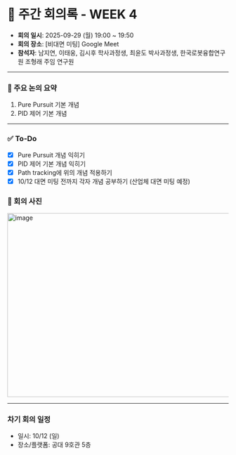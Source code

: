 # 📝 주간 회의록 - WEEK 4

- **회의 일시**: 2025-09-29 (월) 19:00 ~ 19:50
- **회의 장소**: [비대면 미팅] Google Meet
- **참석자**: 남지연, 이태웅, 김시후 학사과정생, 최윤도 박사과정생, 한국로봇융합연구원 조형래 주임 연구원
  
---

### 📍 주요 논의 요약
1. Pure Pursuit 기본 개념
2. PID 제어 기본 개념

---

### ✅ To-Do
- [x] Pure Pursuit 개념 익히기
- [x] PID 제어 기본 개념 익히기
- [x] Path tracking에 위의 개념 적용하기
- [x] 10/12 대면 미팅 전까지 각자 개념 공부하기 (산업체 대면 미팅 예정)

### 📍 회의 사진
<img width="679" height="419" alt="image" src="https://github.com/user-attachments/assets/f057789c-f674-42af-93a2-ed6eb03133fb" />

---

### 차기 회의 일정
- 일시: 10/12 (일)
- 장소/플랫폼: 공대 9호관 5층 
